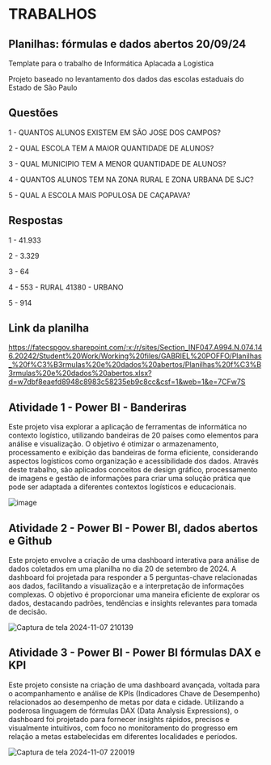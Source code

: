 # TRABALHOS

## Planilhas: fórmulas e dados abertos 20/09/24

Template para o trabalho de Informática Aplacada a Logistica 

Projeto baseado no levantamento dos dados das escolas estaduais do Estado de São Paulo

## Questões  
1 - QUANTOS ALUNOS EXISTEM EM SÃO JOSE DOS CAMPOS?

2 - QUAL ESCOLA TEM A MAIOR QUANTIDADE DE ALUNOS?

3 - QUAL MUNICIPIO TEM A MENOR QUANTIDADE DE ALUNOS?

4 - QUANTOS ALUNOS TEM NA ZONA RURAL E ZONA URBANA DE SJC?

5 - QUAL A ESCOLA MAIS POPULOSA DE CAÇAPAVA?

## Respostas

1 - 41.933

2 - 3.329

3 - 64

4 - 553 - RURAL
 41380 - URBANO
    
5 - 914  



## Link da planilha

https://fatecspgov.sharepoint.com/:x:/r/sites/Section_INF047.A994.N.074.146.20242/Student%20Work/Working%20files/GABRIEL%20POFFO/Planilhas_%20f%C3%B3rmulas%20e%20dados%20abertos/Planilhas%20f%C3%B3rmulas%20e%20dados%20abertos.xlsx?d=w7dbf8eaefd8948c8983c58235eb9c8cc&csf=1&web=1&e=7CFw7S

## Atividade 1 - Power BI - Banderiras
Este projeto visa explorar a aplicação de ferramentas de informática no contexto logístico, utilizando bandeiras de 20 países como elementos para análise e visualização. O objetivo é otimizar o armazenamento, processamento e exibição das bandeiras de forma eficiente, considerando aspectos logísticos como organização e acessibilidade dos dados. Através deste trabalho, são aplicados conceitos de design gráfico, processamento de imagens e gestão de informações para criar uma solução prática que pode ser adaptada a diferentes contextos logísticos e educacionais.

 ![image](https://github.com/user-attachments/assets/4aaf736d-a320-41e1-86de-f689b02fc1c8)

 ## Atividade 2 - Power BI - Power BI, dados abertos e Github
Este projeto envolve a criação de uma dashboard interativa para análise de dados coletados em uma planilha no dia 20 de setembro de 2024. A dashboard foi projetada para responder a 5 perguntas-chave relacionadas aos dados, facilitando a visualização e a interpretação de informações complexas. O objetivo é proporcionar uma maneira eficiente de explorar os dados, destacando padrões, tendências e insights relevantes para tomada de decisão.

![Captura de tela 2024-11-07 210139](https://github.com/user-attachments/assets/5bba5bb3-c2e2-40ca-9cc4-1ee08ef1219f)

## Atividade 3 - Power BI - Power BI fórmulas DAX e KPI
Este projeto consiste na criação de uma dashboard avançada, voltada para o acompanhamento e análise de KPIs (Indicadores Chave de Desempenho) relacionados ao desempenho de metas por data e cidade. Utilizando a poderosa linguagem de fórmulas DAX (Data Analysis Expressions), o dashboard foi projetado para fornecer insights rápidos, precisos e visualmente intuitivos, com foco no monitoramento do progresso em relação a metas estabelecidas em diferentes localidades e períodos.

![Captura de tela 2024-11-07 220019](https://github.com/user-attachments/assets/ece45357-ddc2-49d1-a591-a2fb00ac6298)


